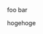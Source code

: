 <!---
name: 機能の追加
about: 機能を追加するときに使ってください
title: ''
labels: feature
assignees: ''

--->

foo bar

hogehoge
